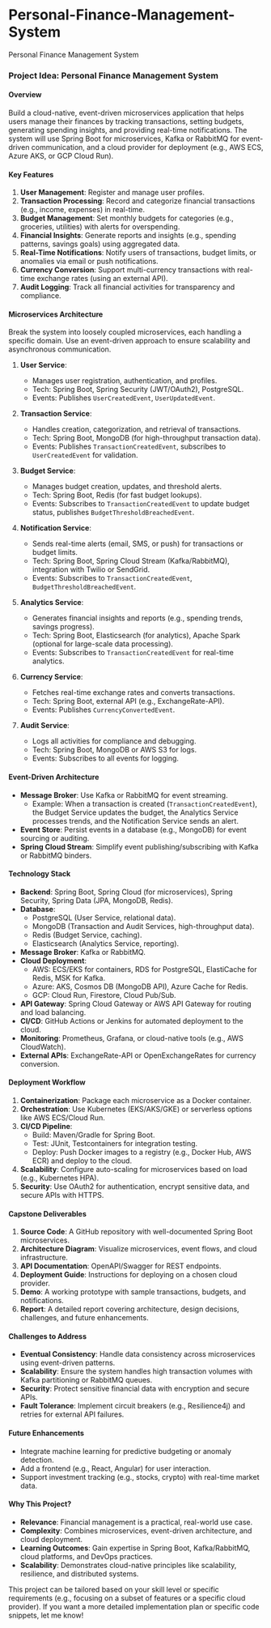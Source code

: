 # Personal-Finance-Management-System
Personal Finance Management System

### Project Idea: Personal Finance Management System

#### Overview
Build a cloud-native, event-driven microservices application that helps users manage their finances by tracking transactions, setting budgets, generating spending insights, and providing real-time notifications. The system will use Spring Boot for microservices, Kafka or RabbitMQ for event-driven communication, and a cloud provider for deployment (e.g., AWS ECS, Azure AKS, or GCP Cloud Run).

#### Key Features
1. **User Management**: Register and manage user profiles.
2. **Transaction Processing**: Record and categorize financial transactions (e.g., income, expenses) in real-time.
3. **Budget Management**: Set monthly budgets for categories (e.g., groceries, utilities) with alerts for overspending.
4. **Financial Insights**: Generate reports and insights (e.g., spending patterns, savings goals) using aggregated data.
5. **Real-Time Notifications**: Notify users of transactions, budget limits, or anomalies via email or push notifications.
6. **Currency Conversion**: Support multi-currency transactions with real-time exchange rates (using an external API).
7. **Audit Logging**: Track all financial activities for transparency and compliance.

#### Microservices Architecture
Break the system into loosely coupled microservices, each handling a specific domain. Use an event-driven approach to ensure scalability and asynchronous communication.

1. **User Service**:
   - Manages user registration, authentication, and profiles.
   - Tech: Spring Boot, Spring Security (JWT/OAuth2), PostgreSQL.
   - Events: Publishes `UserCreatedEvent`, `UserUpdatedEvent`.

2. **Transaction Service**:
   - Handles creation, categorization, and retrieval of transactions.
   - Tech: Spring Boot, MongoDB (for high-throughput transaction data).
   - Events: Publishes `TransactionCreatedEvent`, subscribes to `UserCreatedEvent` for validation.

3. **Budget Service**:
   - Manages budget creation, updates, and threshold alerts.
   - Tech: Spring Boot, Redis (for fast budget lookups).
   - Events: Subscribes to `TransactionCreatedEvent` to update budget status, publishes `BudgetThresholdBreachedEvent`.

4. **Notification Service**:
   - Sends real-time alerts (email, SMS, or push) for transactions or budget limits.
   - Tech: Spring Boot, Spring Cloud Stream (Kafka/RabbitMQ), integration with Twilio or SendGrid.
   - Events: Subscribes to `TransactionCreatedEvent`, `BudgetThresholdBreachedEvent`.

5. **Analytics Service**:
   - Generates financial insights and reports (e.g., spending trends, savings progress).
   - Tech: Spring Boot, Elasticsearch (for analytics), Apache Spark (optional for large-scale data processing).
   - Events: Subscribes to `TransactionCreatedEvent` for real-time analytics.

6. **Currency Service**:
   - Fetches real-time exchange rates and converts transactions.
   - Tech: Spring Boot, external API (e.g., ExchangeRate-API).
   - Events: Publishes `CurrencyConvertedEvent`.

7. **Audit Service**:
   - Logs all activities for compliance and debugging.
   - Tech: Spring Boot, MongoDB or AWS S3 for logs.
   - Events: Subscribes to all events for logging.

#### Event-Driven Architecture
- **Message Broker**: Use Kafka or RabbitMQ for event streaming.
  - Example: When a transaction is created (`TransactionCreatedEvent`), the Budget Service updates the budget, the Analytics Service processes trends, and the Notification Service sends an alert.
- **Event Store**: Persist events in a database (e.g., MongoDB) for event sourcing or auditing.
- **Spring Cloud Stream**: Simplify event publishing/subscribing with Kafka or RabbitMQ binders.

#### Technology Stack
- **Backend**: Spring Boot, Spring Cloud (for microservices), Spring Security, Spring Data (JPA, MongoDB, Redis).
- **Database**:
  - PostgreSQL (User Service, relational data).
  - MongoDB (Transaction and Audit Services, high-throughput data).
  - Redis (Budget Service, caching).
  - Elasticsearch (Analytics Service, reporting).
- **Message Broker**: Kafka or RabbitMQ.
- **Cloud Deployment**:
  - AWS: ECS/EKS for containers, RDS for PostgreSQL, ElastiCache for Redis, MSK for Kafka.
  - Azure: AKS, Cosmos DB (MongoDB API), Azure Cache for Redis.
  - GCP: Cloud Run, Firestore, Cloud Pub/Sub.
- **API Gateway**: Spring Cloud Gateway or AWS API Gateway for routing and load balancing.
- **CI/CD**: GitHub Actions or Jenkins for automated deployment to the cloud.
- **Monitoring**: Prometheus, Grafana, or cloud-native tools (e.g., AWS CloudWatch).
- **External APIs**: ExchangeRate-API or OpenExchangeRates for currency conversion.

#### Deployment Workflow
1. **Containerization**: Package each microservice as a Docker container.
2. **Orchestration**: Use Kubernetes (EKS/AKS/GKE) or serverless options like AWS ECS/Cloud Run.
3. **CI/CD Pipeline**:
   - Build: Maven/Gradle for Spring Boot.
   - Test: JUnit, Testcontainers for integration testing.
   - Deploy: Push Docker images to a registry (e.g., Docker Hub, AWS ECR) and deploy to the cloud.
4. **Scalability**: Configure auto-scaling for microservices based on load (e.g., Kubernetes HPA).
5. **Security**: Use OAuth2 for authentication, encrypt sensitive data, and secure APIs with HTTPS.

#### Capstone Deliverables
1. **Source Code**: A GitHub repository with well-documented Spring Boot microservices.
2. **Architecture Diagram**: Visualize microservices, event flows, and cloud infrastructure.
3. **API Documentation**: OpenAPI/Swagger for REST endpoints.
4. **Deployment Guide**: Instructions for deploying on a chosen cloud provider.
5. **Demo**: A working prototype with sample transactions, budgets, and notifications.
6. **Report**: A detailed report covering architecture, design decisions, challenges, and future enhancements.

#### Challenges to Address
- **Eventual Consistency**: Handle data consistency across microservices using event-driven patterns.
- **Scalability**: Ensure the system handles high transaction volumes with Kafka partitioning or RabbitMQ queues.
- **Security**: Protect sensitive financial data with encryption and secure APIs.
- **Fault Tolerance**: Implement circuit breakers (e.g., Resilience4j) and retries for external API failures.

#### Future Enhancements
- Integrate machine learning for predictive budgeting or anomaly detection.
- Add a frontend (e.g., React, Angular) for user interaction.
- Support investment tracking (e.g., stocks, crypto) with real-time market data.

#### Why This Project?
- **Relevance**: Financial management is a practical, real-world use case.
- **Complexity**: Combines microservices, event-driven architecture, and cloud deployment.
- **Learning Outcomes**: Gain expertise in Spring Boot, Kafka/RabbitMQ, cloud platforms, and DevOps practices.
- **Scalability**: Demonstrates cloud-native principles like scalability, resilience, and distributed systems.

This project can be tailored based on your skill level or specific requirements (e.g., focusing on a subset of features or a specific cloud provider). If you want a more detailed implementation plan or specific code snippets, let me know!
